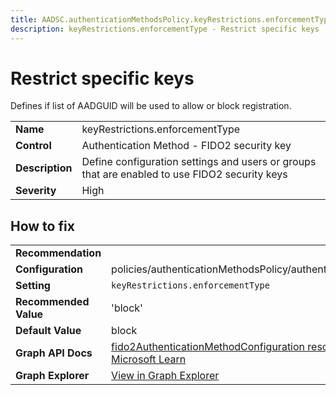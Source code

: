 ```yaml
---
title: AADSC.authenticationMethodsPolicy.keyRestrictions.enforcementType
description: keyRestrictions.enforcementType - Restrict specific keys
---
```


# Restrict specific keys

Defines if list of AADGUID will be used to allow or block registration.

| | |
|-|-|
| **Name** | keyRestrictions.enforcementType |
| **Control** | Authentication Method - FIDO2 security key |
| **Description** | Define configuration settings and users or groups that are enabled to use FIDO2 security keys |
| **Severity** | High |

## How to fix
| | |
|-|-|
| **Recommendation** |  |
| **Configuration** | policies/authenticationMethodsPolicy/authenticationMethodConfigurations('Fido2') |
| **Setting** | `keyRestrictions.enforcementType` |
| **Recommended Value** | 'block' |
| **Default Value** | block |
| **Graph API Docs** | [fido2AuthenticationMethodConfiguration resource type - Microsoft Graph v1.0 - Microsoft Learn](https://learn.microsoft.com/en-us/graph/api/resources/fido2authenticationmethodconfiguration) |
| **Graph Explorer** | [View in Graph Explorer](https://developer.microsoft.com/en-us/graph/graph-explorer?request=policies/authenticationMethodsPolicy/authenticationMethodConfigurations('Fido2')&method=GET&version=beta&GraphUrl=https://graph.microsoft.com) |



